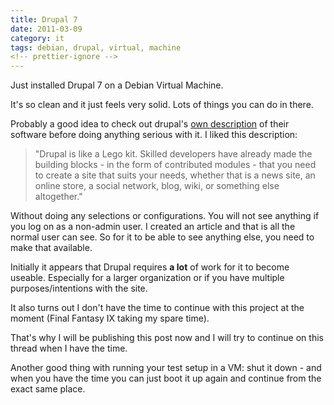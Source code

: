 ```yaml
---
title: Drupal 7
date: 2011-03-09
category: it
tags: debian, drupal, virtual, machine
<!-- prettier-ignore -->
---
```


Just installed Drupal 7 on a Debian Virtual Machine.

It's so clean and it just feels very solid. Lots of things you can do in there.

Probably a good idea to check out drupal's
[own description](http://drupal.org/getting-started/before/overview "drupal overview")
of their software before doing anything serious with it. I liked this
description:

> "Drupal is like a Lego kit. Skilled developers have already made the building
> blocks - in the form of contributed modules - that you need to create a site
> that suits your needs, whether that is a news site, an online store, a social
> network, blog, wiki, or something else altogether."

Without doing any selections or configurations. You will not see anything if you
log on as a non-admin user. I created an article and that is all the normal user
can see. So for it to be able to see anything else, you need to make that
available.

Initially it appears that Drupal requires **a lot** of work for it to become
useable. Especially for a larger organization or if you have multiple
purposes/intentions with the site.

It also turns out I don't have the time to continue with this project at the
moment (Final Fantasy IX taking my spare time).

That's why I will be publishing this post now and I will try to continue on this
thread when I have the time.

Another good thing with running your test setup in a VM: shut it down - and when
you have the time you can just boot it up again and continue from the exact same
place.
